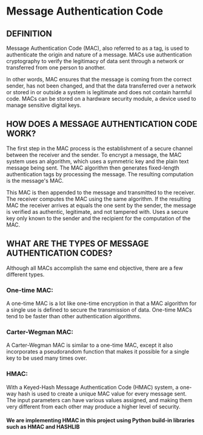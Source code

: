 # Message Authentication Code
## DEFINITION
Message Authentication Code (MAC), also referred to as a tag, is used to authenticate the origin and nature of a message. MACs use authentication cryptography to verify the legitimacy of data sent through a network or transferred from one person to another.

In other words, MAC ensures that the message is coming from the correct sender, has not been changed, and that the data transferred over a network or stored in or outside a system is legitimate and does not contain harmful code. MACs can be stored on a hardware security module, a device used to manage sensitive digital keys.

## **HOW DOES A MESSAGE AUTHENTICATION CODE WORK?**
The first step in the MAC process is the establishment of a secure channel between the receiver and the sender. To encrypt a message, the MAC system uses an algorithm, which uses a symmetric key and the plain text message being sent. The MAC algorithm then generates fixed-length authentication tags by processing the message. The resulting computation is the message's MAC.

This MAC is then appended to the message and transmitted to the receiver. The receiver computes the MAC using the same algorithm. If the resulting MAC the receiver arrives at equals the one sent by the sender, the message is verified as authentic, legitimate, and not tampered with. Uses a secure key only known to the sender and the recipient for the computation of the MAC.

## WHAT ARE THE TYPES OF MESSAGE  AUTHENTICATION CODES?

Although all MACs accomplish the same end objective, there are a few different types.  

### **One-time MAC:**  
A one-time MAC is a lot like one-time encryption in that a MAC algorithm for a single use is defined to secure the transmission of data. One-time MACs tend to be faster than other authentication algorithms.

### **Carter-Wegman MAC:**  
A Carter-Wegman MAC is similar to a one-time MAC, except it also incorporates a pseudorandom function that makes it possible for a single key to be used many times over.

### **HMAC:**  
With a Keyed-Hash Message Authentication Code (HMAC) system, a one-way hash is used to create a unique MAC value for every message sent. The input parameters can have various values assigned, and making them very different from each other may produce a higher level of security.  

####  We are implementing HMAC in this project using Python build-in libraries such as HMAC and HASHLIB
